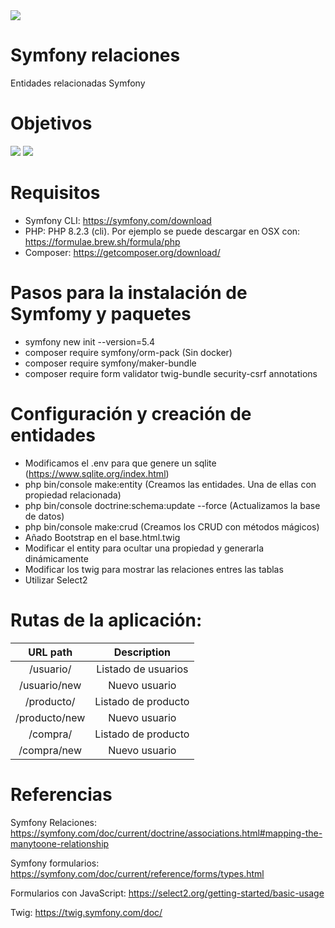 <img src="https://jorgebenitezlopez.com/github/symfony.jpg">

# Symfony relaciones

Entidades relacionadas Symfony

# Objetivos

<img src="https://jorgebenitezlopez.com/tiddlywiki/pro/listadodecompras.png">
<img src="https://jorgebenitezlopez.com/tiddlywiki/pro/editdecompra.png">

# Requisitos

- Symfony CLI: https://symfony.com/download
- PHP: PHP 8.2.3 (cli). Por ejemplo se puede descargar en OSX con: https://formulae.brew.sh/formula/php
- Composer: https://getcomposer.org/download/

# Pasos para la instalación de Symfomy y paquetes

- symfony new init --version=5.4
- composer require symfony/orm-pack (Sin docker)
- composer require symfony/maker-bundle
- composer require form validator twig-bundle security-csrf annotations

# Configuración y creación de entidades

- Modificamos el .env para que genere un sqlite (https://www.sqlite.org/index.html)
- php bin/console make:entity (Creamos las entidades. Una de ellas con propiedad relacionada)
- php bin/console doctrine:schema:update --force (Actualizamos la base de datos)
- php bin/console make:crud (Creamos los CRUD con métodos mágicos)
- Añado Bootstrap en el base.html.twig
- Modificar el entity para ocultar una propiedad y generarla dinámicamente
- Modificar los twig para mostrar las relaciones entres las tablas
- Utilizar Select2

# Rutas de la aplicación:

| URL path                    | Description           | 
| :--------------------------:|:---------------------:|
| /usuario/                   |  Listado de usuarios  |
| /usuario/new                   |  Nuevo usuario  | 
| /producto/                  |  Listado de producto  |
| /producto/new                  |  Nuevo usuario  | 
| /compra/                  |  Listado de producto  |
| /compra/new                  |  Nuevo usuario  |

# Referencias

Symfony Relaciones: https://symfony.com/doc/current/doctrine/associations.html#mapping-the-manytoone-relationship

Symfony formularios: https://symfony.com/doc/current/reference/forms/types.html

Formularios con JavaScript: https://select2.org/getting-started/basic-usage

Twig: https://twig.symfony.com/doc/





